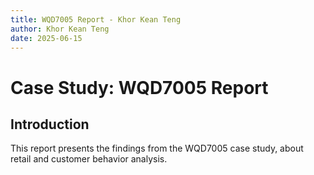 ```yaml
---
title: WQD7005 Report - Khor Kean Teng
author: Khor Kean Teng
date: 2025-06-15
---
```


# Case Study: WQD7005 Report

## Introduction

This report presents the findings from the WQD7005 case study, about retail and customer behavior analysis. 
